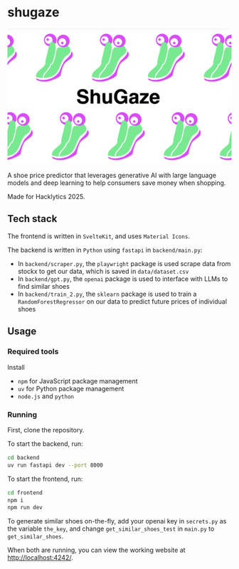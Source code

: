 # shugaze

![Alt text](./screenshots/screenshot.png)

A shoe price predictor that leverages generative AI with large language models and deep learning to help consumers save money when shopping.

Made for Hacklytics 2025.

## Tech stack

The frontend is written in `SvelteKit`, and uses `Material Icons`.

The backend is written in `Python` using `fastapi` in `backend/main.py`:

- In `backend/scraper.py`, the `playwright` package is used scrape data from stockx to get our data, which is saved in `data/dataset.csv`
- In `backend/gpt.py`, the `openai` package is used to interface with LLMs to find similar shoes
- In `backend/train_2.py`, the `sklearn` package is used to train a `RandomForestRegressor` on our data to predict future prices of individual shoes

## Usage

### Required tools

Install

- `npm` for JavaScript package management
- `uv` for Python package management
- `node.js` and `python`

### Running

First, clone the repository.

To start the backend, run:

```bash
cd backend
uv run fastapi dev --port 8000
```

To start the frontend, run:

```bash
cd frontend
npm i
npm run dev
```

To generate similar shoes on-the-fly, add your openai key in `secrets.py` as the variable `the_key`, and change `get_similar_shoes_test` in `main.py` to `get_similar_shoes`.

When both are running, you can view the working website at [http://localhost:4242/](http://localhost:4242/).
